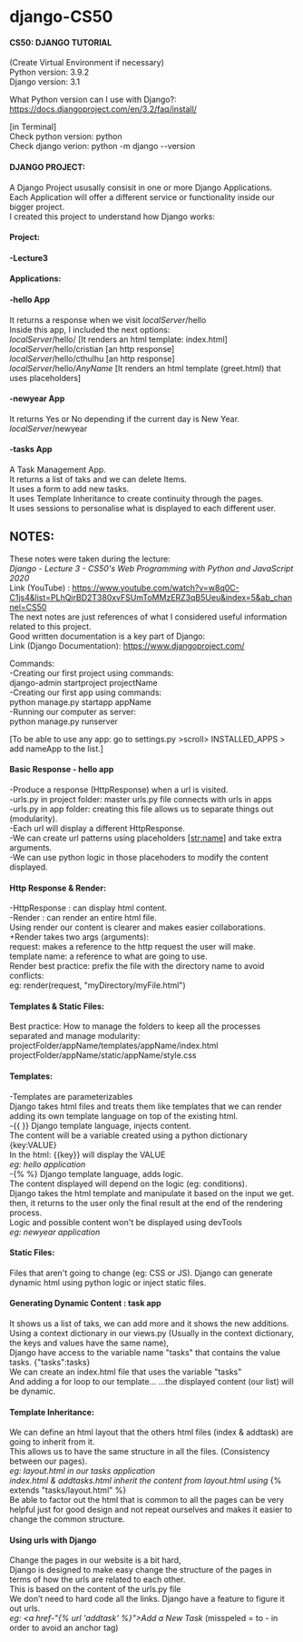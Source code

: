 # django-CS50
#### CS50: DJANGO TUTORIAL

(Create Virtual Environment if necessary)      
Python version: 3.9.2    
Django version: 3.1

What Python version can I use with Django?:    
https://docs.djangoproject.com/en/3.2/faq/install/

[in Terminal]    
Check python version: python    
Check django verion: python -m django --version



#### DJANGO PROJECT:
A Django Project ususally consisit in one or more Django Applications.   
Each Application will offer a different service or functionality inside our bigger project.   
I created this project to understand how Django works:   

#### Project:
#### -Lecture3

#### Applications:
#### -hello App
It returns a response when we visit *localServer*/hello  
Inside this app, I included the next options:  
*localServer*/hello/ [It renders an html template: index.html]  
*localServer*/hello/cristian [an http response]  
*localServer*/hello/cthulhu  [an http response]  
*localServer*/hello/*AnyName*  [It renders an html template (greet.html) that uses placeholders]  
#### -newyear App
It returns Yes or No depending if the current day is New Year.
*localServer*/newyear
#### -tasks App     
A Task Management App.   
It returns a list of taks and we can delete Items.   
It uses a form to add new tasks.    
It uses Template Inheritance to create continuity through the pages.    
It uses sessions to personalise what is displayed to each different user.       

## NOTES:
These notes were taken during the lecture:    
*Django - Lecture 3 - CS50's Web Programming with Python and JavaScript 2020*      
Link (YouTube) : https://www.youtube.com/watch?v=w8q0C-C1js4&list=PLhQjrBD2T380xvFSUmToMMzERZ3qB5Ueu&index=5&ab_channel=CS50  
The next notes are just references of what I considered useful information related to this project.   
Good written documentation is a key part of Django:   
Link (Django Documentation): https://www.djangoproject.com/

Commands:   
-Creating our first project using commands:   
django-admin startproject projectName   
-Creating our first app using commands:   
python manage.py startapp appName   
-Running our computer as server:   
python manage.py runserver

[To be able to use any app: go to settings.py >scroll> INSTALLED_APPS > add nameApp to the list.]


#### Basic Response - hello app 
-Produce a response (HttpResponse) when a url is visited.   
-urls.py in project folder: master urls.py file connects with urls in apps   
-urls.py in app folder: creating this file allows us to separate things out (modularity).   
-Each url will display a different HttpResponse.   
-We can create url patterns using placeholders [<str:name>] and take extra arguments.   
-We can use python logic in those placehoders to modify the content displayed.


#### Http Response & Render:    
-HttpResponse : can display html content.   
-Render : can render an entire html file.   
Using render our content is clearer and makes easier collaborations.    
+Render takes two args (arguments):   
request: makes a reference to the http request the user will make.   
template name: a reference to what are going to use.   
Render best practice: prefix the file with the directory name to avoid conflicts:   
eg: render(request, "myDirectory/myFile.html")


#### Templates & Static Files:   
Best practice: How to manage the folders to keep all the processes separated and manage modularity:   
projectFolder/appName/templates/appName/index.html   
projectFolder/appName/static/appName/style.css


#### Templates:   
-Templates are parameterizables   
Django takes html files and treats them like templates that we can render   
adding its own template language on top of the existing html.   
-{{ }} Django template language, injects content.   
The content will be a variable created using a python dictionary {key:VALUE}    
In the html: {{key}} will display the VALUE   
*eg: hello application*   
-{% %} Django template language, adds logic.   
The content displayed will depend on the logic (eg: conditions).   
Django takes the html template and manipulate it based on the input we get.   
then, it returns to the user only the final result at the end of the rendering process.   
Logic and possible content won't be displayed using devTools   
*eg: newyear application* 


#### Static Files:   
Files that aren't going to change (eg: CSS or JS).
Django can generate dynamic html using python logic or inject static files.


#### Generating Dynamic Content : task app    
It shows us a list of taks, we can add more and it shows the new additions.    
Using a context dictionary in our views.py (Usually in the context dictionary, the keys and values have the same name),    
Django have access to the variable name "tasks" that contains the value tasks. {"tasks":tasks}    
We can create an index.html file that uses the variable "tasks"     
And adding a for loop to our template...
...the displayed content (our list) will be dynamic.

#### Template Inheritance:

We can define an html layout that the others html files (index & addtask) are going to inherit from it.    
This allows us to have the same structure in all the files. (Consistency between our pages).     
*eg: layout.html in our tasks application*     
*index.html & addtasks.html inherit the content from layout.html using* {% extends "tasks/layout.html" %}       
Be able to factor out the html that is common to all the pages can be very helpful just for good design and not repeat ourselves and makes it easier to change the common structure.     

#### Using urls with Django

Change the pages in our website is a bit hard,     
Django is designed to make easy change the structure of the pages in terms of how the urls are related to each other.     
This is based on the content of the urls.py file      
We don’t need to hard code all the links. Django have a feature to figure it out urls.     
*eg: <a href-"{% url 'addtask' %}">Add a New Task</a>* (misspeled = to - in order to avoid an anchor tag)    












